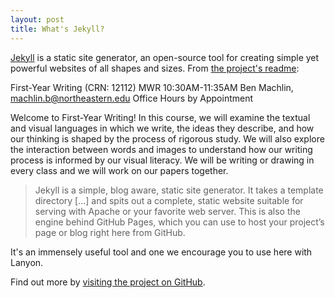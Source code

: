 ```yaml
---
layout: post
title: What's Jekyll?
---
```


[Jekyll](https://jekyllrb.com) is a static site generator, an open-source tool for creating simple yet powerful websites of all shapes and sizes. From [the project's readme](https://github.com/mojombo/jekyll/blob/master/README.markdown):

First-Year Writing (CRN: 12112) 
MWR 10:30AM-11:35AM 
Ben Machlin, [machlin.b@northeastern.edu](machlin.b@northeastern.edu) 
Office Hours by Appointment 

Welcome to First-Year Writing! In this course, we will examine the textual and visual languages in which we write, the ideas they describe, and how our thinking is shaped by the process of rigorous study. We will also explore the interaction between words and images to understand how our writing process is informed by our visual literacy. We will be writing or drawing in every class and we will work on our papers together. 

  > Jekyll is a simple, blog aware, static site generator. It takes a template directory [...] and spits out a complete, static website suitable for serving with Apache or your favorite web server. This is also the engine behind GitHub Pages, which you can use to host your project’s page or blog right here from GitHub.

It's an immensely useful tool and one we encourage you to use here with Lanyon.

Find out more by [visiting the project on GitHub](https://github.com/mojombo/jekyll).
